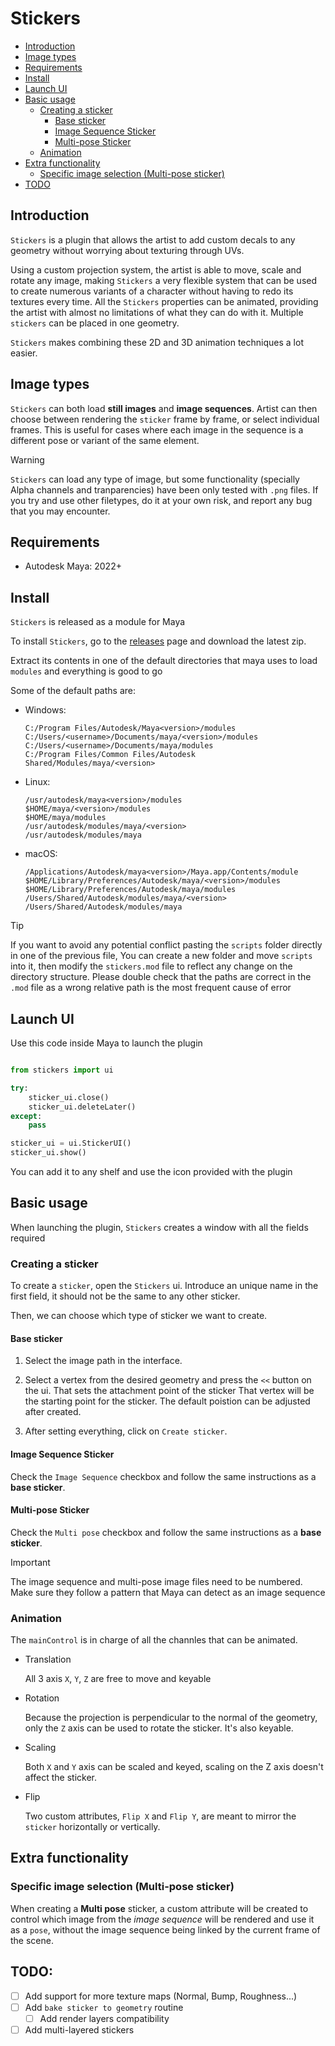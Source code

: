 # Stickers

<!-- TOC -->

* [Introduction](#introduction)
* [Image types](#image-types)
* [Requirements](#requirements)
* [Install](#install)
* [Launch UI](#Launch-UI)
* [Basic usage](#basic-usage)
   + [Creating a sticker](#creating-a-sticker)
      - [Base sticker](#base-sticker)
      - [Image Sequence Sticker](#image-sequence-sticker)
      - [Multi-pose Sticker](#multi-pose-sticker)
   + [Animation](#animation)
* [Extra functionality](#extra-functionality)
   + [Specific image selection (Multi-pose sticker)](#specific-image-selection-multi-pose-sticker)
* [TODO](#todo)

<!-- END TOC-->

## Introduction

`Stickers` is a plugin that allows the artist to add custom decals to any
geometry without worrying about texturing through UVs.

Using a custom projection system, the artist is able to move, scale and rotate
any image, making `Stickers` a very flexible system that can be used to create
numerous variants of a character without having to redo its textures every
time. All the `Stickers` properties can be animated, providing the artist with
almost no limitations of what they can do with it. Multiple `stickers` can be
placed in one geometry.

`Stickers` makes combining these 2D and 3D animation techniques a lot easier.

## Image types

`Stickers` can both load **still images** and **image sequences**. Artist can
then choose between rendering the `sticker` frame by frame, or select
individual frames. This is useful for cases where each image in the sequence is
a different pose or variant of the same element.

> [!WARNING]
>`Stickers` can load any type of image, but some functionality
>(specially Alpha channels and tranparencies) have been only tested with `.png`
>files. If you try and use other filetypes, do it at your own risk, and report
>any bug that you may encounter.

## Requirements

* Autodesk Maya: 2022+

## Install

`Stickers` is released as a module for Maya

To install `Stickers`, go to the
[releases](https://github.com/ANTARUXA/stickers-maya/releases) page and
download the latest zip.

Extract its contents in one of the default directories that maya uses to load `modules` and everything is good to go

Some of the default paths are:

  * Windows:

        C:/Program Files/Autodesk/Maya<version>/modules
        C:/Users/<username>/Documents/maya/<version>/modules
        C:/Users/<username>/Documents/maya/modules
        C:/Program Files/Common Files/Autodesk Shared/Modules/maya/<version>


  * Linux:

        /usr/autodesk/maya<version>/modules
        $HOME/maya/<version>/modules
        $HOME/maya/modules
        /usr/autodesk/modules/maya/<version>
        /usr/autodesk/modules/maya

  * macOS:

        /Applications/Autodesk/maya<version>/Maya.app/Contents/module
        $HOME/Library/Preferences/Autodesk/maya/<version>/modules
        $HOME/Library/Preferences/Autodesk/maya/modules
        /Users/Shared/Autodesk/modules/maya/<version>
        /Users/Shared/Autodesk/modules/maya

> [!TIP]
> If you want to avoid any potential conflict pasting the `scripts` folder
> directly in one of the previous file, You can create a new folder and move
> `scripts` into it, then modify the `stickers.mod` file to reflect any change
> on the directory structure. Please double check that the paths are
> correct in the `.mod` file as a wrong relative path is the most frequent
> cause of error

## Launch UI

Use this code inside Maya to launch the plugin

```python

from stickers import ui

try:
    sticker_ui.close()
    sticker_ui.deleteLater()
except:
    pass

sticker_ui = ui.StickerUI()
sticker_ui.show()
```
You can add it to any shelf and use the icon provided with the plugin

## Basic usage

When launching the plugin, `Stickers` creates a window with all the fields required

### Creating a sticker

To create a `sticker`, open the `Stickers` ui. Introduce an unique name in the
first field, it should not be the same to any other sticker.

Then, we can choose which type of sticker we want to create.

#### Base sticker

1. Select the image path in the interface.

1. Select a vertex from the desired geometry and press the `<<`
   button on the ui. That sets the attachment point of the sticker That vertex
   will be the starting point for the sticker. The default poistion
   can be adjusted after created.

1. After setting everything, click on `Create sticker`.

#### Image Sequence Sticker

Check the `Image Sequence` checkbox and follow the same instructions as a
**base sticker**.

#### Multi-pose Sticker

Check the `Multi pose` checkbox and follow the same instructions as a
**base sticker**.

> [!IMPORTANT]
>The image sequence and multi-pose image files need to be
>numbered. Make sure they follow a pattern that Maya can detect
>as an image sequence

### Animation

The `mainControl` is in charge of all the channles that can be animated.

* Translation

  All 3 axis `X`, `Y`, `Z` are free to move and keyable

* Rotation

  Because the projection is perpendicular to the normal of the geometry, only
  the `Z` axis can be used to rotate the sticker. It's also keyable.

* Scaling

  Both `X` and `Y` axis can be scaled and keyed, scaling on the Z axis doesn't
  affect the sticker.

* Flip

  Two custom attributes, `Flip X` and `Flip Y`, are meant to mirror the
  `sticker` horizontally or vertically.

## Extra functionality

### Specific image selection (Multi-pose sticker)

When creating a **Multi pose** sticker, a custom attribute will be created to control which
image from the *image sequence* will be rendered and use it as a `pose`, without the image
sequence being linked by the current frame of the scene.

## TODO:

- [ ] Add support for more texture maps (Normal, Bump, Roughness...)
- [ ] Add `bake sticker to geometry` routine
    - [ ] Add render layers compatibility
- [ ] Add multi-layered stickers
